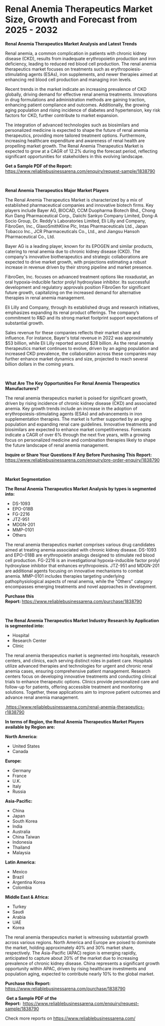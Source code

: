 <p><h1>Renal Anemia Therapeutics Market Size, Growth and Forecast from 2025 - 2032</h1></p><p><strong>Renal Anemia Therapeutics Market Analysis and Latest Trends</strong></p>
<p><p>Renal anemia, a common complication in patients with chronic kidney disease (CKD), results from inadequate erythropoietin production and iron deficiency, leading to reduced red blood cell production. The renal anemia therapeutics market focuses on treatments such as erythropoiesis-stimulating agents (ESAs), iron supplements, and newer therapies aimed at enhancing red blood cell production and managing iron levels. </p><p>Recent trends in the market indicate an increasing prevalence of CKD globally, driving demand for effective renal anemia treatments. Innovations in drug formulations and administration methods are gaining traction, enhancing patient compliance and outcomes. Additionally, the growing aging population and rising incidence of diabetes and hypertension, key risk factors for CKD, further contribute to market expansion.</p><p>The integration of advanced technologies such as biosimilars and personalized medicine is expected to shape the future of renal anemia therapeutics, providing more tailored treatment options. Furthermore, increasing healthcare expenditure and awareness of renal health are propelling market growth. The Renal Anemia Therapeutics Market is expected to grow at a CAGR of 12.2% during the forecast period, reflecting significant opportunities for stakeholders in this evolving landscape.</p></p>
<p><strong>Get a Sample PDF of the Report:&nbsp;</strong> <a href="https://www.reliablebusinessarena.com/enquiry/request-sample/1838790?utm_campaign=1892&utm_medium=2&utm_source=Github&utm_content=ia&utm_term=03032025&utm_id=renal-anemia-therapeutics">https://www.reliablebusinessarena.com/enquiry/request-sample/1838790</a></p>
<p>&nbsp;</p>
<p><strong>Renal Anemia Therapeutics Major Market Players</strong></p>
<p><p>The Renal Anemia Therapeutics Market is characterized by a mix of established pharmaceutical companies and innovative biotech firms. Key players include Bayer AG, BIOCAD, CCM Duopharma Biotech Bhd., Chong Kun Dang Pharmaceutical Corp., Daiichi Sankyo Company Limited, Dong-A Socio Group, Dr. Reddy's Laboratories Limited, Eli Lilly and Company, FibroGen, Inc., GlaxoSmithKline Plc, Intas Pharmaceuticals Ltd., Japan Tobacco Inc., JCR Pharmaceuticals Co., Ltd., and Jiangsu Hansoh Pharmaceutical Co., Ltd.</p><p>Bayer AG is a leading player, known for its EPOGEN and similar products, catering to renal anemia due to chronic kidney disease (CKD). The company's innovative biotherapeutics and strategic collaborations are expected to drive market growth, with projections estimating a robust increase in revenue driven by their strong pipeline and market presence.</p><p>FibroGen, Inc. focuses on advanced treatment options like roxadustat, an oral hypoxia-inducible factor prolyl hydroxylase inhibitor. Its successful development and regulatory approvals position FibroGen for significant future growth, capitalizing on the increased demand for alternative therapies in renal anemia management.</p><p>Eli Lilly and Company, through its established drugs and research initiatives, emphasizes expanding its renal product offerings. The company’s commitment to R&D and its strong market footprint support expectations of substantial growth.</p><p>Sales revenue for these companies reflects their market share and influence. For instance, Bayer's total revenue in 2022 was approximately $53 billion, while Eli Lilly reported around $28 billion. As the renal anemia therapeutics market continues to evolve, driven by an aging population and increased CKD prevalence, the collaboration across these companies may further enhance market dynamics and size, projected to reach several billion dollars in the coming years.</p></p>
<p>&nbsp;</p>
<p><strong>What Are The Key Opportunities For Renal Anemia Therapeutics Manufacturers?</strong></p>
<p><p>The renal anemia therapeutics market is poised for significant growth, driven by rising incidence of chronic kidney disease (CKD) and associated anemia. Key growth trends include an increase in the adoption of erythropoiesis-stimulating agents (ESAs) and advancements in iron supplementation therapies. The market is further supported by an aging population and expanding renal care guidelines. Innovative treatments and biosimilars are expected to enhance market competitiveness. Forecasts indicate a CAGR of over 6% through the next five years, with a growing focus on personalized medicine and combination therapies likely to shape the future landscape of renal anemia management.</p></p>
<p><strong>Inquire or Share Your Questions If Any Before Purchasing This Report:</strong> <a href="https://www.reliablebusinessarena.com/enquiry/pre-order-enquiry/1838790?utm_campaign=1892&utm_medium=2&utm_source=Github&utm_content=ia&utm_term=03032025&utm_id=renal-anemia-therapeutics">https://www.reliablebusinessarena.com/enquiry/pre-order-enquiry/1838790</a></p>
<p>&nbsp;</p>
<p><strong>Market Segmentation</strong></p>
<p><strong>The Renal Anemia Therapeutics Market Analysis by types is segmented into:</strong></p>
<p><ul><li>DS-1093</li><li>EPO-018B</li><li>FG-2216</li><li>JTZ-951</li><li>MDGN-201</li><li>MMP-0101</li><li>Others</li></ul></p>
<p><p>The renal anemia therapeutics market comprises various drug candidates aimed at treating anemia associated with chronic kidney disease. DS-1093 and EPO-018B are erythropoietin analogs designed to stimulate red blood cell production. FG-2216 is an investigational hypoxia-inducible factor prolyl hydroxylase inhibitor that enhances erythropoiesis. JTZ-951 and MDGN-201 are additional agents focusing on innovative mechanisms to combat anemia. MMP-0101 includes therapies targeting underlying pathophysiological aspects of renal anemia, while the "Others" category encompasses emerging treatments and novel approaches in development.</p></p>
<p><strong>Purchase this Report:&nbsp;</strong><a href="https://www.reliablebusinessarena.com/purchase/1838790?utm_campaign=1892&utm_medium=2&utm_source=Github&utm_content=ia&utm_term=03032025&utm_id=renal-anemia-therapeutics">https://www.reliablebusinessarena.com/purchase/1838790</a></p>
<p>&nbsp;</p>
<p><strong>The Renal Anemia Therapeutics Market Industry Research by Application is segmented into:</strong></p>
<p><ul><li>Hospital</li><li>Research Center</li><li>Clinic</li></ul></p>
<p><p>The renal anemia therapeutics market is segmented into hospitals, research centers, and clinics, each serving distinct roles in patient care. Hospitals utilize advanced therapies and technologies for urgent and chronic renal anemia cases, ensuring comprehensive patient management. Research centers focus on developing innovative treatments and conducting clinical trials to enhance therapeutic options. Clinics provide personalized care and follow-up for patients, offering accessible treatment and monitoring solutions. Together, these applications aim to improve patient outcomes and advance renal anemia management.</p></p>
<p><a href="https://www.reliablebusinessarena.com/renal-anemia-therapeutics-r1838790?utm_campaign=1892&utm_medium=2&utm_source=Github&utm_content=ia&utm_term=03032025&utm_id=renal-anemia-therapeutics">&nbsp;https://www.reliablebusinessarena.com/renal-anemia-therapeutics-r1838790</a></p>
<p><strong>In terms of Region, the Renal Anemia Therapeutics Market Players available by Region are:</strong></p>
<p>
    <p> <strong> North America: </strong>
        <ul>
            <li>United States</li>
            <li>Canada</li>
        </ul>
        </p> 
    <p> <strong> Europe: </strong>
        <ul>
            <li>Germany</li>
            <li>France</li>
            <li>U.K.</li>
            <li>Italy</li>
            <li>Russia</li>
        </ul>
        </p> 
    <p> <strong> Asia-Pacific: </strong>
        <ul>
            <li>China</li>
            <li>Japan</li>
            <li>South Korea</li>
            <li>India</li>
            <li>Australia</li>
            <li>China Taiwan</li>
            <li>Indonesia</li>
            <li>Thailand</li>
            <li>Malaysia</li>
        </ul>
        </p> 
    <p> <strong> Latin America: </strong>
        <ul>
            <li>Mexico</li>
            <li>Brazil</li>
            <li>Argentina Korea</li>
            <li>Colombia</li>
        </ul>
        </p> 
    <p> <strong> Middle East & Africa: </strong>
        <ul>
            <li>Turkey</li>
            <li>Saudi</li>
            <li>Arabia</li>
            <li>UAE</li>
            <li>Korea</li>
        </ul>
    </p>
    </p>
<p><p>The renal anemia therapeutics market is witnessing substantial growth across various regions. North America and Europe are poised to dominate the market, holding approximately 40% and 30% market share, respectively. The Asia-Pacific (APAC) region is emerging rapidly, anticipated to capture about 20% of the market due to increasing prevalence of chronic kidney disease. China represents a significant growth opportunity within APAC, driven by rising healthcare investments and population aging, expected to contribute nearly 10% to the global market.</p></p>
<p><strong>Purchase this Report: </strong><a href="https://www.reliablebusinessarena.com/purchase/1838790?utm_campaign=1892&utm_medium=2&utm_source=Github&utm_content=ia&utm_term=03032025&utm_id=renal-anemia-therapeutics">https://www.reliablebusinessarena.com/purchase/1838790</a></p>
<p>&nbsp;<strong>Get a Sample PDF of the Report:&nbsp;&nbsp;</strong><a href="https://www.reliablebusinessarena.com/enquiry/request-sample/1838790?utm_campaign=1892&utm_medium=2&utm_source=Github&utm_content=ia&utm_term=03032025&utm_id=renal-anemia-therapeutics">https://www.reliablebusinessarena.com/enquiry/request-sample/1838790</a></p>
<p><strong></strong></p>
<p>Check more reports on <a href="https://www.reliablebusinessarena.com/?utm_campaign=1892&utm_medium=2&utm_source=Github&utm_content=ia&utm_term=03032025&utm_id=renal-anemia-therapeutics">https://www.reliablebusinessarena.com/</a></p>